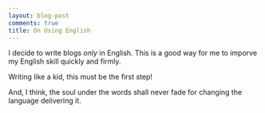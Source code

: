 ```yaml
---
layout: blog-post
comments: true
title: On Using English
---
```



I decide to write blogs _only_ in English. This is a good way for me to imporve my English skill quickly and firmly.

Writing like a kid, this must be the first step!

And, I think, the soul under the words shall never fade for changing the language delivering it.
